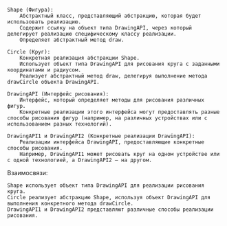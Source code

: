     Shape (Фигура):
        Абстрактный класс, представляющий абстракцию, которая будет использовать реализацию.
        Содержит ссылку на объект типа DrawingAPI, через который делегирует реализацию специфическому классу реализации.
        Определяет абстрактный метод draw.

    Circle (Круг):
        Конкретная реализация абстракции Shape.
        Использует объект типа DrawingAPI для рисования круга с заданными координатами и радиусом.
        Реализует абстрактный метод draw, делегируя выполнение метода drawCircle объекта DrawingAPI.

    DrawingAPI (Интерфейс рисования):
        Интерфейс, который определяет методы для рисования различных фигур.
        Конкретные реализации этого интерфейса могут предоставлять разные способы рисования фигур (например, на различных устройствах или с использованием разных технологий).

    DrawingAPI1 и DrawingAPI2 (Конкретные реализации DrawingAPI):
        Реализации интерфейса DrawingAPI, предоставляющие конкретные способы рисования.
        Например, DrawingAPI1 может рисовать круг на одном устройстве или с одной технологией, а DrawingAPI2 — на другом.

Взаимосвязи:

    Shape использует объект типа DrawingAPI для реализации рисования круга.
    Circle реализует абстракцию Shape, используя объект DrawingAPI для выполнения конкретного метода drawCircle.
    DrawingAPI1 и DrawingAPI2 представляют различные способы реализации рисования.